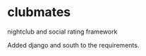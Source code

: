 clubmates
=========

nightclub and social rating framework

Added django and south to the requirements.

